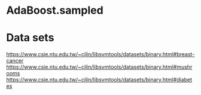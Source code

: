 # AdaBoost.sampled

# Data sets
https://www.csie.ntu.edu.tw/~cjlin/libsvmtools/datasets/binary.html#breast-cancer
https://www.csie.ntu.edu.tw/~cjlin/libsvmtools/datasets/binary.html#mushrooms
https://www.csie.ntu.edu.tw/~cjlin/libsvmtools/datasets/binary.html#diabetes
